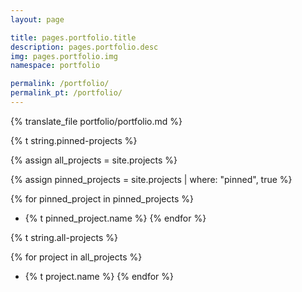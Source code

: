 ```yaml
---
layout: page

title: pages.portfolio.title
description: pages.portfolio.desc
img: pages.portfolio.img
namespace: portfolio

permalink: /portfolio/
permalink_pt: /portfolio/
---
```


{% translate_file portfolio/portfolio.md %}

{% t string.pinned-projects %}

{% assign all_projects = site.projects %}

{% assign pinned_projects = site.projects | where: "pinned", true %}

{% for pinned_project in pinned_projects %}
  * {% t pinned_project.name %}
{% endfor %}

{% t string.all-projects %}

{% for project in all_projects %}
  * {% t project.name %}
{% endfor %}